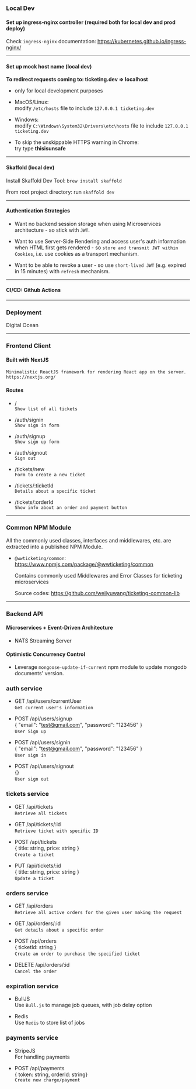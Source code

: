 ### Local Dev

#### Set up ingress-nginx controller (required both for local dev and prod deploy)

Check `ingress-nginx` documentation: https://kubernetes.github.io/ingress-nginx/

---

#### Set up mock host name (local dev)

**To redirect requests coming to: ticketing.dev => localhost**    
  - only for local development purposes

  - MacOS/Linux:  
  modify `/etc/hosts` file to include `127.0.0.1 ticketing.dev`

  - Windows:  
  modify `C:\Windows\System32\Drivers\etc\hosts` file to include `127.0.0.1 ticketing.dev`

  - To skip the unskippable HTTPS warning in Chrome:    
  try type **thisisunsafe**

---

#### Skaffold (local dev)

Install Skaffold Dev Tool: `brew install skaffold`

From root project directory: run `skaffold dev`

---

#### Authentication Strategies

- Want no backend session storage when using Microservices architecture - so stick with `JWT`.

- Want to use Server-Side Rendering and access user's auth information when HTML first gets rendered - so `store and transmit JWT within Cookies`, i.e. use cookies as a transport mechanism.

- Want to be able to revoke a user - so use `short-lived JWT` (e.g. expired in 15 minutes) with `refresh` mechanism.

---

#### CI/CD: Github Actions

---

### Deployment

Digital Ocean

---

### Frontend Client

#### Built with NextJS    

  `Minimalistic ReactJS framework for rendering React app on the server. https://nextjs.org/`
#### Routes  

- /   
  `Show list of all tickets`

- /auth/signin    
  `Show sign in form`

- /auth/signup    
  `Show sign up form`

- /auth/signout   
  `Sign out`    

- /tickets/new    
  `Form to create a new ticket`

- /tickets/:ticketId    
  `Details about a specific ticket`

- /tickets/:orderId   
  `Show info about an order and payment button`



---

### Common NPM Module

All the commonly used classes, interfaces and middlewares, etc. are extracted into a published NPM Module.    

- `@wwticketing/common`: https://www.npmjs.com/package/@wwticketing/common    

  Contains commonly used Middlewares and Error Classes for ticketing microservices   

  Source codes: https://github.com/weilyuwang/ticketing-common-lib

---

### Backend API

#### Microservices + Event-Driven Architecture 

- NATS Streaming Server

#### Optimistic Concurrency Control

- Leverage `mongoose-update-if-current` npm module to update mongodb documents' version.


### auth service

- GET /api/users/currentUser  
  `Get current user's information`
>
- POST /api/users/signup  
{ "email": "test@gmail.com", "password": "123456" }   
`User Sign up`
>
- POST /api/users/signin    
{ "email": "test@gmail.com", "password": "123456" }   
`User sign in`
>
- POST /api/users/signout   
{}    
`User sign out`


### tickets service

- GET /api/tickets  
 `Retrieve all tickets`
>
- GET /api/tickets/:id    
 `Retrieve ticket with specific ID`
>
- POST /api/tickets   
 { title: string, price: string }   
 `Create a ticket`
>
- PUT /api/tickets/:id    
  { title: string, price: string }    
  `Update a ticket`


### orders service

- GET /api/orders   
 `Retrieve all active orders for the given user making the request`
>
- GET /api/orders/:id   
 `Get details about a specific order`
>
- POST /api/orders    
  { ticketId: string }    
  `Create an order to purchase the specified ticket`
>
- DELETE /api/orders/:id    
  `Cancel the order`


### expiration service

- BullJS    
  Use `Bull.js` to manage job queues, with job delay option

- Redis   
  Use `Redis` to store list of jobs
 

### payments service

- StripeJS     
  For handling payments

- POST /api/payments   
  { token: string, orderId: string}   
  `Create new charge/payment`
